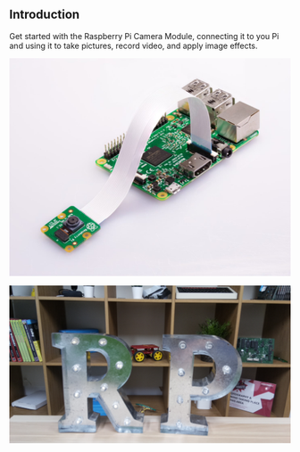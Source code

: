 ## Introduction
Get started with the Raspberry Pi Camera Module, connecting it to you Pi and using it to take pictures, record video, and apply image effects.

![pi camera module](images/pi-camera-attached.jpg)

![picture taken with the camera module](images/none.jpg)
